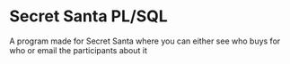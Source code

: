 # Secret Santa PL/SQL
A program made for Secret Santa where you can either see who buys for who or email the participants about it
